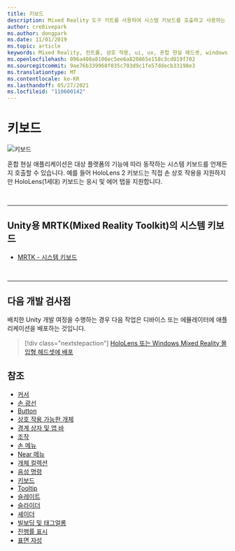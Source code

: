 ```yaml
---
title: 키보드
description: Mixed Reality 도구 키트를 사용하여 시스템 키보드를 호출하고 사용하는 방법을 알아봅니다.
author: cre8ivepark
ms.author: dongpark
ms.date: 11/01/2019
ms.topic: article
keywords: Mixed Reality, 컨트롤, 상호 작용, ui, ux, 혼합 현실 헤드셋, windows mixed reality 헤드셋, 가상 현실 헤드셋, HoloLens, 키보드, MRTK, Mixed Reality Toolkit
ms.openlocfilehash: 096a408a8106ec5ee6a820865e158c3cd019f702
ms.sourcegitcommit: 9ae76b339968f035c703d9c1fe57ddecb33198e3
ms.translationtype: MT
ms.contentlocale: ko-KR
ms.lasthandoff: 05/27/2021
ms.locfileid: "110600142"
---
```

# <a name="keyboard"></a>키보드

![키보드](images/UX_Hero_Keyboard.jpg)

혼합 현실 애플리케이션은 대상 플랫폼의 기능에 따라 동작하는 시스템 키보드를 언제든지 호출할 수 있습니다. 예를 들어 HoloLens 2 키보드는 직접 손 상호 작용을 지원하지만 HoloLens(1세대) 키보드는 응시 및 에어 탭을 지원합니다.

<br>

---

## <a name="system-keyboard-in-mrtk-mixed-reality-toolkit-for-unity"></a>Unity용 MRTK(Mixed Reality Toolkit)의 시스템 키보드

* [MRTK - 시스템 키보드](/windows/mixed-reality/mrtk-unity/features/ux-building-blocks/system-keyboard)

<br>

---

## <a name="next-development-checkpoint"></a>다음 개발 검사점

배치한 Unity 개발 여정을 수행하는 경우 다음 작업은 디바이스 또는 에뮬레이터에 애플리케이션을 배포하는 것입니다.

> [!div class="nextstepaction"]
> [HoloLens 또는 Windows Mixed Reality 몰입형 헤드셋에 배포](../develop/platform-capabilities-and-apis/using-visual-studio.md)

## <a name="see-also"></a>참조

* [커서](cursors.md)
* [손 광선](point-and-commit.md)
* [Button](button.md)
* [상호 작용 가능한 개체](interactable-object.md)
* [경계 상자 및 앱 바](app-bar-and-bounding-box.md)
* [조작](direct-manipulation.md)
* [손 메뉴](hand-menu.md)
* [Near 메뉴](near-menu.md)
* [개체 컬렉션](object-collection.md)
* [음성 명령](voice-input.md)
* [키보드](keyboard.md)
* [Tooltip](tooltip.md)
* [슬레이트](slate.md)
* [슬라이더](slider.md)
* [셰이더](shader.md)
* [빌보딩 및 태그얼롱](billboarding-and-tag-along.md)
* [진행률 표시](progress.md)
* [표면 자성](surface-magnetism.md)